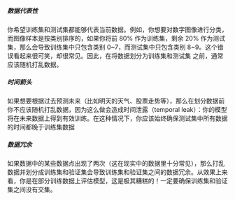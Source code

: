 ##### 数据代表性

你希望训练集和测试集都能够代表当前数据。例如，你想要对数字图像进行分类，而图像样本是按类别排序的，如果你将前 80% 作为训练集，剩余 20% 作为测试集，那么会导致训练集中只包含类别 0~7，而测试集中只包含类别 8~9。这个错误看起来很可笑，却很常见。因此，在将数据划分为训练集和测试集
之前，通常应该随机打乱数据。

##### 时间箭头

如果想要根据过去预测未来（比如明天的天气、股票走势等），那么在划分数据前你不应该随机打乱数据，因为这么做会造成时间泄露（temporal leak）：你的模型将在未来数据上得到有效训练。在这种情况下，你应该始终确保测试集中所有数据的时间都晚于训练集数据

##### 数据冗余

如果数据中的某些数据点出现了两次（这在现实中的数据里十分常见），那么打乱数据并划分成训练集和验证集会导致训练集和验证集之间的数据冗余。从效果上来看，你是在部分训练数据上评估模型，这是极其糟糕的！一定要确保训练集和验证集之间没有交集。